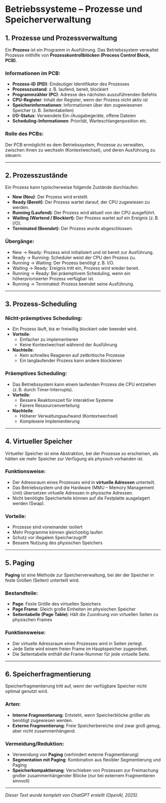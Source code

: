 # Betriebssysteme – Prozesse und Speicherverwaltung

## 1. Prozesse und Prozessverwaltung

Ein **Prozess** ist ein Programm in Ausführung. Das Betriebssystem verwaltet Prozesse mithilfe von **Prozesskontrollblöcken (Process Control Block, PCB)**.

### Informationen im PCB:
- **Prozess-ID (PID)**: Eindeutiger Identifikator des Prozesses
- **Prozesszustand**: z. B. laufend, bereit, blockiert
- **Programmzähler (PC)**: Adresse des nächsten auszuführenden Befehls
- **CPU-Register**: Inhalt der Register, wenn der Prozess nicht aktiv ist
- **Speicherinformationen**: Informationen über den zugewiesenen Speicher (z. B. Seitentabellen)
- **I/O-Status**: Verwendete Ein-/Ausgabegeräte, offene Dateien
- **Scheduling-Informationen**: Priorität, Warteschlangenposition etc.

### Rolle des PCBs:
Der PCB ermöglicht es dem Betriebssystem, Prozesse zu verwalten, zwischen ihnen zu wechseln (Kontextwechsel), und deren Ausführung zu steuern.

---

## 2. Prozesszustände

Ein Prozess kann typischerweise folgende Zustände durchlaufen:

- **New (Neu)**: Der Prozess wird erstellt.
- **Ready (Bereit)**: Der Prozess wartet darauf, der CPU zugewiesen zu werden.
- **Running (Laufend)**: Der Prozess wird aktuell von der CPU ausgeführt.
- **Waiting (Wartend / Blockiert)**: Der Prozess wartet auf ein Ereignis (z. B. I/O).
- **Terminated (Beendet)**: Der Prozess wurde abgeschlossen.

### Übergänge:
- New → Ready: Prozess wird initialisiert und ist bereit zur Ausführung.
- Ready → Running: Scheduler weist der CPU den Prozess zu.
- Running → Waiting: Der Prozess benötigt z. B. I/O.
- Waiting → Ready: Ereignis tritt ein, Prozess wird wieder bereit.
- Running → Ready: Bei präemptivem Scheduling, wenn ein höherpriorisierter Prozess verfügbar ist.
- Running → Terminated: Prozess beendet seine Ausführung.

---

## 3. Prozess-Scheduling

### Nicht-präemptives Scheduling:
- Ein Prozess läuft, bis er freiwillig blockiert oder beendet wird.
- **Vorteile**:
  - Einfacher zu implementieren
  - Keine Kontextwechsel während der Ausführung
- **Nachteile**:
  - Kein schnelles Reagieren auf zeitkritische Prozesse
  - Ein langlaufender Prozess kann andere blockieren

### Präemptives Scheduling:
- Das Betriebssystem kann einem laufenden Prozess die CPU entziehen (z. B. durch Timer-Interrupts).
- **Vorteile**:
  - Bessere Reaktionszeit für interaktive Systeme
  - Fairere Ressourcenverteilung
- **Nachteile**:
  - Höherer Verwaltungsaufwand (Kontextwechsel)
  - Komplexere Implementierung

---

## 4. Virtueller Speicher

Virtueller Speicher ist eine Abstraktion, bei der Prozesse so erscheinen, als hätten sie mehr Speicher zur Verfügung als physisch vorhanden ist.

### Funktionsweise:
- Der Adressraum eines Prozesses wird in **virtuelle Adressen** unterteilt.
- Das Betriebssystem und die Hardware (MMU – Memory Management Unit) übersetzen virtuelle Adressen in physische Adressen.
- Nicht benötigte Speicherteile können auf die Festplatte ausgelagert werden (Swap).

### Vorteile:
- Prozesse sind voneinander isoliert
- Mehr Programme können gleichzeitig laufen
- Schutz vor illegalem Speicherzugriff
- Bessere Nutzung des physischen Speichers

---

## 5. Paging

**Paging** ist eine Methode zur Speicherverwaltung, bei der der Speicher in feste Größen (Seiten) unterteilt wird.

### Bestandteile:
- **Page**: Feste Größe des virtuellen Speichers
- **Page Frame**: Gleich große Einheiten im physischen Speicher
- **Seitentabelle (Page Table)**: Hält die Zuordnung von virtuellen Seiten zu physischen Frames

### Funktionsweise:
- Der virtuelle Adressraum eines Prozesses wird in Seiten zerlegt.
- Jede Seite wird einem freien Frame im Hauptspeicher zugeordnet.
- Die Seitentabelle enthält die Frame-Nummer für jede virtuelle Seite.

---

## 6. Speicherfragmentierung

Speicherfragmentierung tritt auf, wenn der verfügbare Speicher nicht optimal genutzt wird.

### Arten:
- **Interne Fragmentierung**: Entsteht, wenn Speicherblöcke größer als benötigt zugewiesen werden.
- **Externe Fragmentierung**: Freie Speicherbereiche sind zwar groß genug, aber nicht zusammenhängend.

### Vermeidung/Reduktion:
- Verwendung von **Paging** (verhindert externe Fragmentierung)
- **Segmentation mit Paging**: Kombination aus flexibler Segmentierung und Paging
- **Speicherkompaktierung**: Verschieben von Prozessen zur Freimachung großer zusammenhängender Blöcke (nur bei externem Fragmentieren sinnvoll)

---

*Dieser Text wurde komplett von ChatGPT erstellt (OpenAI, 2025).*
